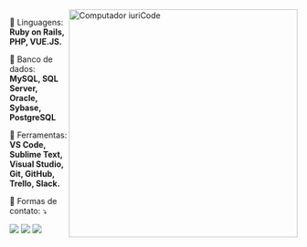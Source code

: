 <img src="https://raw.githubusercontent.com/MicaelliMedeiros/micaellimedeiros/master/image/computer-illustration.png" min-width="400px" max-width="400px" width="400px" align="right" alt="Computador iuriCode">

<!--<p align="left"> 
  Faça uma breve aprensentação sua com o seu nome e não esqueça a <strong>Sua área</strong>.<br>
  Diga o que você está fazendo no momento, se trabalha ou estuda.
</p>-->

<p align="left">
  🦄 Linguagens: <strong>Ruby on Rails, PHP, VUE.JS.</strong>
</p>

<p align="left">
  🦄 Banco de dados: <strong>MySQL, SQL Server, Oracle, Sybase, PostgreSQL</strong>
</p>

<p align="left">
  💼 Ferramentas: <strong>VS Code, Sublime Text, Visual Studio, Git, GitHub, Trello, Slack.</strong>
</p>

<p align="left">
  💌 Formas de contato: ⤵️
</p>

<p align="left">
  <a href="mcleisson@gmail.com" alt="Gmail">
  <img src="https://img.shields.io/badge/-Gmail-FF0000?style=flat-square&labelColor=FF0000&logo=gmail&logoColor=white&link=mcleisson@gmail.com" /></a>

  <a href="https://www.linkedin.com/in/mcleisson/" alt="Linkedin">
  <img src="https://img.shields.io/badge/-Linkedin-0e76a8?style=flat-square&logo=Linkedin&logoColor=white&link=https://www.linkedin.com/in/mcleisson/" /></a>

  <!--<a href="#" alt="WhatsApp">
  <img src="https://img.shields.io/badge/-WhatsApp-25d366?style=flat-square&labelColor=25d366&logo=whatsapp&logoColor=white&link=API-DO-SEU-WHATSAPP"/></a>-->

  <a href="https://www.facebook.com/mcleisson/" alt="Facebook">
  <img src="https://img.shields.io/badge/-Facebook-3b5998?style=flat-square&labelColor=3b5998&logo=facebook&logoColor=white&link=https://www.facebook.com/mcleisson/"/></a>

  
